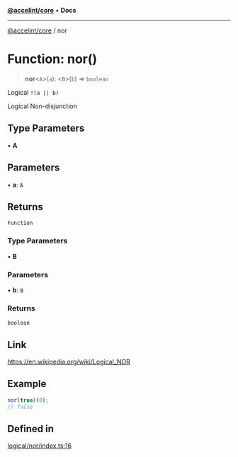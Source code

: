 [**@accelint/core**](../README.md) • **Docs**

***

[@accelint/core](../README.md) / nor

# Function: nor()

> **nor**\<`A`\>(`a`): \<`B`\>(`b`) => `boolean`

Logical `!(a || b)`

Logical Non-disjunction

## Type Parameters

• **A**

## Parameters

• **a**: `A`

## Returns

`Function`

### Type Parameters

• **B**

### Parameters

• **b**: `B`

### Returns

`boolean`

## Link

https://en.wikipedia.org/wiki/Logical_NOR

## Example

```ts
nor(true)(0);
// false
```

## Defined in

[logical/nor/index.ts:16](https://github.com/gohypergiant/standard-toolkit/blob/87ae5060c82d212b75a10cafb0030b08916e90f1/packages/core/src/logical/nor/index.ts#L16)
